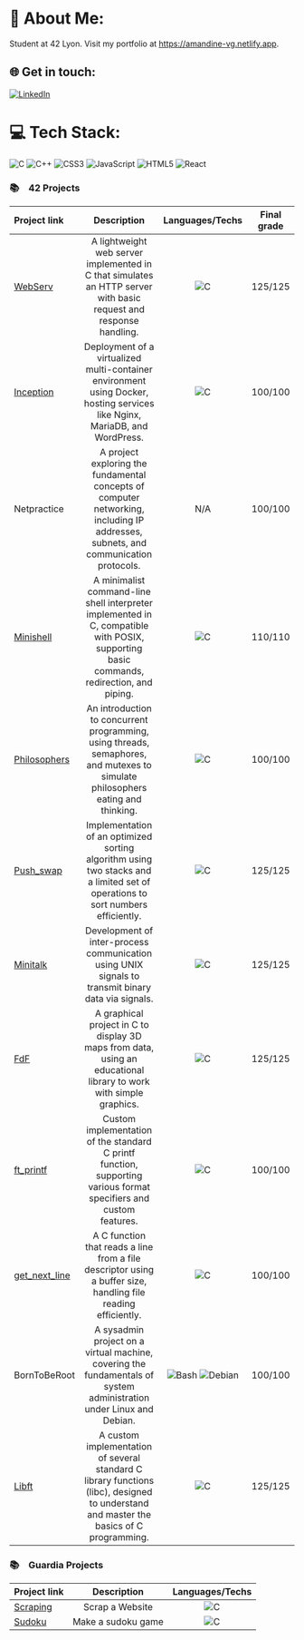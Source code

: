 # 💫 About Me:
Student at 42 Lyon. Visit my portfolio at https://amandine-vg.netlify.app.


## 🌐 Get in touch:
[![LinkedIn](https://img.shields.io/badge/LinkedIn-%230077B5.svg?logo=linkedin&logoColor=white)](https://linkedin.com/in/avg38) 

# 💻 Tech Stack:
![C](https://img.shields.io/badge/c-%2300599C.svg?style=for-the-badge&logo=c&logoColor=white) ![C++](https://img.shields.io/badge/c++-%2300599C.svg?style=for-the-badge&logo=c%2B%2B&logoColor=white) ![CSS3](https://img.shields.io/badge/css3-%231572B6.svg?style=for-the-badge&logo=css3&logoColor=white) ![JavaScript](https://img.shields.io/badge/javascript-%23323330.svg?style=for-the-badge&logo=javascript&logoColor=%23F7DF1E) ![HTML5](https://img.shields.io/badge/html5-%23E34F26.svg?style=for-the-badge&logo=html5&logoColor=white) ![React](https://img.shields.io/badge/react-%2320232a.svg?style=for-the-badge&logo=react&logoColor=%2361DAFB) 

<h3>📚&emsp;42 Projects</h3>
  
  | Project link | Description |  Languages/Techs | Final grade |
  | :- | :-: | :-: | :-: |
  | <a href="https://github.com/avg38/WebServ">WebServ</a> | A lightweight web server implemented in C that simulates an HTTP server with basic request and response handling. | <img alt="C" src="https://img.shields.io/badge/c++-%2300599C.svg?style=for-the-badge&logo=c%2B%2B&logoColor=white"> | 125/125 |
  | <a href="https://github.com/avialleguerin/inception">Inception</a> | Deployment of a virtualized multi-container environment using Docker, hosting services like Nginx, MariaDB, and WordPress. | <img alt="C" src="https://img.shields.io/badge/c++-%2300599C.svg?style=for-the-badge&logo=c%2B%2B&logoColor=white"> | 100/100 |
  | Netpractice | A project exploring the fundamental concepts of computer networking, including IP addresses, subnets, and communication protocols. | N/A | 100/100 |
  | <a href="https://github.com/avg38/minishell">Minishell</a> | A minimalist command-line shell interpreter implemented in C, compatible with POSIX, supporting basic commands, redirection, and piping. | <img alt="C" src="https://custom-icon-badges.demolab.com/badge/C-03599C.svg?logo=c-in-hexagon&logoColor=white"> | 110/110 |
  | <a href="https://github.com/avg38/Philosophers">Philosophers</a> | An introduction to concurrent programming, using threads, semaphores, and mutexes to simulate philosophers eating and thinking. | <img alt="C" src="https://custom-icon-badges.demolab.com/badge/C-03599C.svg?logo=c-in-hexagon&logoColor=white"> | 100/100 |
  | <a href="https://github.com/avg38/push_swap">Push_swap</a> | Implementation of an optimized sorting algorithm using two stacks and a limited set of operations to sort numbers efficiently. | <img alt="C" src="https://custom-icon-badges.demolab.com/badge/C-03599C.svg?logo=c-in-hexagon&logoColor=white"> | 125/125 |
  | <a href="https://github.com/avg38/minitalk">Minitalk</a> | Development of inter-process communication using UNIX signals to transmit binary data via signals. | <img alt="C" src="https://custom-icon-badges.demolab.com/badge/C-03599C.svg?logo=c-in-hexagon&logoColor=white"> | 125/125 |
  | <a href="https://github.com/avg38/FdF">FdF</a> | A graphical project in C to display 3D maps from data, using an educational library to work with simple graphics. | <img alt="C" src="https://custom-icon-badges.demolab.com/badge/C-03599C.svg?logo=c-in-hexagon&logoColor=white"> | 125/125 |
  | <a href="https://github.com/avg38/ft_printf">ft_printf</a> | Custom implementation of the standard C printf function, supporting various format specifiers and custom features.	| <img alt="C" src="https://custom-icon-badges.demolab.com/badge/C-03599C.svg?logo=c-in-hexagon&logoColor=white"> | 100/100 |
  | <a href="https://github.com/avg38/get_next_line">get_next_line</a> | A C function that reads a line from a file descriptor using a buffer size, handling file reading efficiently. | <img alt="C" src="https://custom-icon-badges.demolab.com/badge/C-03599C.svg?logo=c-in-hexagon&logoColor=white"> | 100/100 |
  | BornToBeRoot | A sysadmin project on a virtual machine, covering the fundamentals of system administration under Linux and Debian. | <img alt="Bash" src="https://img.shields.io/badge/Bash-121011.svg?logo=gnu-bash&logoColor=white"> <img alt="Debian" src="https://img.shields.io/badge/Debian-D70A53?logo=debian&logoColor=white"> | 100/100 |
  | <a href="https://github.com/avg38/libft">Libft</a> | A custom implementation of several standard C library functions (libc), designed to understand and master the basics of C programming. | <img alt="C" src="https://custom-icon-badges.demolab.com/badge/C-03599C.svg?logo=c-in-hexagon&logoColor=white"> | 125/125 |

<h3>📚&emsp;Guardia Projects</h3>
  
  | Project link | Description |  Languages/Techs |
  | :- | :-: | :-: |
  | <a href="https://github.com/avg38/Scraping">Scraping</a> | Scrap a Website | <img alt="C" src="https://custom-icon-badges.demolab.com/badge/C-03599C.svg?logo=c-in-hexagon&logoColor=white"> |
  | <a href="https://github.com/avg38/sudoku">Sudoku</a> | Make a sudoku game | <img alt="C" src="https://custom-icon-badges.demolab.com/badge/C-03599C.svg?logo=c-in-hexagon&logoColor=white"> |

